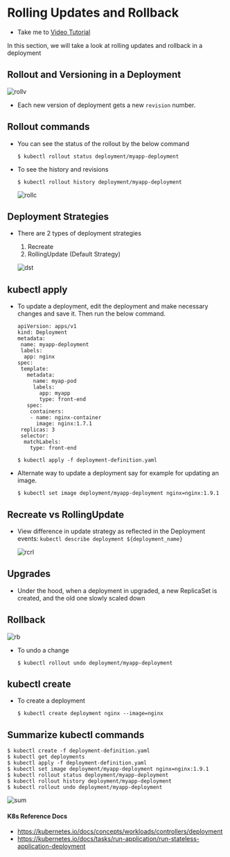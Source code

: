 # Rolling Updates and Rollback
  - Take me to [Video Tutorial](https://kodekloud.com/topic/rolling-updates-and-rollbacks/)
  
In this section, we will take a look at rolling updates and rollback in a deployment

## Rollout and Versioning in a Deployment

  ![rollv](../../images/rollv.PNG)
- Each new version of deployment gets a new `revision` number.
  
## Rollout commands
- You can see the status of the rollout by the below command
  ```
  $ kubectl rollout status deployment/myapp-deployment
  ```
- To see the history and revisions
  ```
  $ kubectl rollout history deployment/myapp-deployment
  ```
 
  ![rollc](../../images/rollc.PNG)
  
## Deployment Strategies
- There are 2 types of deployment strategies
  1. Recreate
  2. RollingUpdate (Default Strategy)
  
  ![dst](../../images/dst.PNG)
  
## kubectl apply
- To update a deployment, edit the deployment and make necessary changes and save it. Then run the below command.
  ```
  apiVersion: apps/v1
  kind: Deployment
  metadata:
   name: myapp-deployment
   labels:
    app: nginx
  spec:
   template:
     metadata:
       name: myap-pod
       labels:
         app: myapp
         type: front-end
     spec:
      containers:
      - name: nginx-container
        image: nginx:1.7.1
   replicas: 3
   selector:
    matchLabels:
      type: front-end       
  ```
  ```
  $ kubectl apply -f deployment-definition.yaml
  ```
- Alternate way to update a deployment say for example for updating an image.
  ```
  $ kubectl set image deployment/myapp-deployment nginx=nginx:1.9.1
  ```
  
## Recreate vs RollingUpdate
- View difference in update strategy as reflected in the Deployment events: `kubectl describe deployment ${deployment_name}`
  
  ![rcrl](../../images/rcrl.PNG)
  
## Upgrades
- Under the hood, when a deployment in upgraded, a new ReplicaSet is created, and the old one slowly scaled down
  
## Rollback
  
  ![rb](../../images/rb.PNG)
  
- To undo a change
  ```
  $ kubectl rollout undo deployment/myapp-deployment
  ```
  
## kubectl create
- To create a deployment
  ```
  $ kubectl create deployment nginx --image=nginx
  ```
## Summarize kubectl commands
```
$ kubectl create -f deployment-definition.yaml
$ kubectl get deployments
$ kubectl apply -f deployment-definition.yaml
$ kubectl set image deployment/myapp-deployment nginx=nginx:1.9.1
$ kubectl rollout status deployment/myapp-deployment
$ kubectl rollout history deployment/myapp-deployment
$ kubectl rollout undo deployment/myapp-deployment
```

![sum](../../images/sum.PNG)
 
#### K8s Reference Docs
- https://kubernetes.io/docs/concepts/workloads/controllers/deployment
- https://kubernetes.io/docs/tasks/run-application/run-stateless-application-deployment
